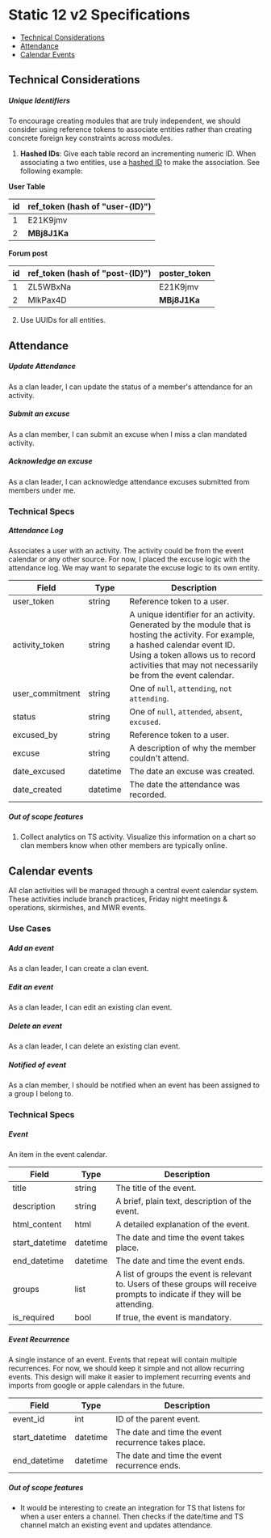 # Static 12 v2 Specifications

- [Technical Considerations](#technical-considerations)
- [Attendance](#attendance)
- [Calendar Events](#calendar-events)

<a id="technical-considerations"></a>
## Technical Considerations

##### Unique Identifiers

To encourage creating modules that are truly independent, we should consider using reference tokens to associate entities rather than creating concrete foreign key constraints across modules.

1. **Hashed IDs**: Give each table record an incrementing numeric ID. When associating a two entities, use a [hashed ID](http://hashids.org/rust/) to make the association. See following example:

**User Table**

| id   | ref_token (hash of "user-{ID}") |
| ---- | ------------------------------- |
| 1    | E21K9jmv                        |
| 2    | **MBj8J1Ka**                    |

**Forum post**

| id   | ref_token (hash of "post-{ID}") | poster_token |
| ---- | ------------------------------- | ------------ |
| 1    | ZL5WBxNa                        | E21K9jmv     |
| 2    | MlkPax4D                        | **MBj8J1Ka** |

2. Use UUIDs for all entities.


<a id="attendance"></a>
## Attendance

##### Update Attendance

As a clan leader, I can update the status of a member's attendance for an activity.

##### Submit an excuse

As a clan member, I can submit an excuse when I miss a clan mandated activity.

##### Acknowledge an excuse

As a clan leader, I can acknowledge attendance excuses submitted from members under me.

### Technical Specs

##### Attendance Log

Associates a user with an activity. The activity could be from the event calendar or any other source. For now, I placed the excuse logic with the attendance log. We may want to separate the excuse logic to its own entity.

| Field           | Type     | Description                              |
| --------------- | -------- | ---------------------------------------- |
| user_token      | string   | Reference token to a user.               |
| activity_token  | string   | A unique identifier for an activity. Generated by the module that is hosting the activity. For example, a hashed calendar event ID. Using a token allows us to record activities that may not necessarily be from the event calendar. |
| user_commitment | string   | One of `null`, `attending`, `not attending`. |
| status          | string   | One of `null`, `attended`, `absent`, `excused`. |
| excused_by      | string   | Reference token to a user.               |
| excuse          | string   | A description of why the member couldn't attend. |
| date_excused    | datetime | The date an excuse was created.          |
| date_created    | datetime | The date the attendance was recorded.    |

##### Out of scope features

1. Collect analytics on TS activity. Visualize this information on a chart so clan members know when other members are typically online.

<a id="calendar-events"></a>
## Calendar events

All clan activities will be managed through a central event calendar system. These activities include branch practices, Friday night meetings & operations, skirmishes, and MWR events.

### Use Cases

##### Add an event

As a clan leader, I can create a clan event.

##### Edit an event

As a clan leader, I can edit an existing clan event.

##### Delete an event

As a clan leader, I can delete an existing clan event.

##### Notified of event

As a clan member, I should be notified when an event has been assigned to a group I belong to.

### Technical Specs

##### Event

An item in the event calendar.

| Field          | Type     | Description                              |
| -------------- | -------- | ---------------------------------------- |
| title          | string   | The title of the event.                  |
| description    | string   | A brief, plain text, description of the event. |
| html_content   | html     | A detailed explanation of the event.     |
| start_datetime | datetime | The date and time the event takes place. |
| end_datetime   | datetime | The date and time the event ends.        |
| groups         | list     | A list of groups the event is relevant to. Users of these groups will receive prompts to indicate if they will be attending. |
| is_required    | bool     | If true, the event is mandatory.         |

##### Event Recurrence

A single instance of an event. Events that repeat will contain multiple recurrences. For now, we should keep it simple and not allow recurring events. This design will make it easier to implement recurring events and imports from google or apple calendars in the future.

| Field          | Type     | Description                              |
| -------------- | -------- | ---------------------------------------- |
| event_id       | int      | ID of the parent event.                  |
| start_datetime | datetime | The date and time the event recurrence takes place. |
| end_datetime   | datetime | The date and time the event recurrence ends. |

##### Out of scope features

- It would be interesting to create an integration for TS that listens for when a user enters a channel. Then checks if the date/time and TS channel match an existing event and updates attendance.

